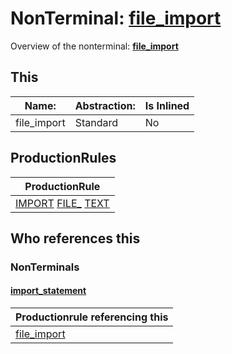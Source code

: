 # NonTerminal: **[file_import](./file_import.md)**

Overview of the nonterminal: **[file_import](./file_import.md)**



## This

| Name:                | Abstraction:    | Is Inlined |
| -------------------- | --------------- | ---------- |
| file_import | Standard | No |



## ProductionRules

| ProductionRule |
| ---- |
| [IMPORT](./../Lexicon/IMPORT.md) [FILE_](./../Lexicon/FILE_.md) [TEXT](./../Lexicon/TEXT.md)  |




## Who references this

### NonTerminals


#### [import_statement](./../Grammar/import_statement.md)

| Productionrule referencing this                      |
| ---------------------------------------------------- |
| [file_import](./file_import.md)  |



